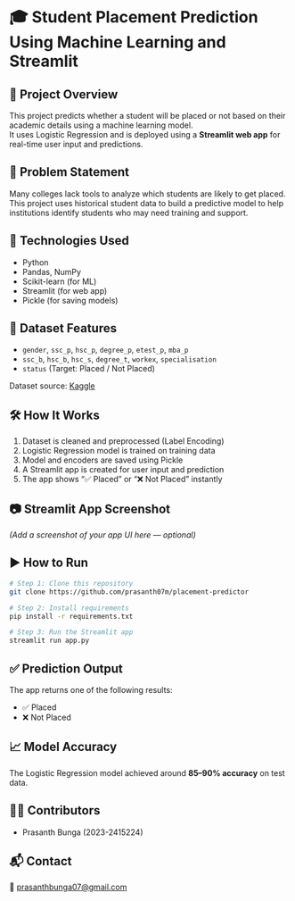 
# 🎓 Student Placement Prediction Using Machine Learning and Streamlit

## 📌 Project Overview
This project predicts whether a student will be placed or not based on their academic details using a machine learning model.  
It uses Logistic Regression and is deployed using a **Streamlit web app** for real-time user input and predictions.

## 🧠 Problem Statement
Many colleges lack tools to analyze which students are likely to get placed. This project uses historical student data to build a predictive model to help institutions identify students who may need training and support.

## 🚀 Technologies Used
- Python  
- Pandas, NumPy  
- Scikit-learn (for ML)  
- Streamlit (for web app)  
- Pickle (for saving models)  

## 📂 Dataset Features
- `gender`, `ssc_p`, `hsc_p`, `degree_p`, `etest_p`, `mba_p`  
- `ssc_b`, `hsc_b`, `hsc_s`, `degree_t`, `workex`, `specialisation`  
- `status` (Target: Placed / Not Placed)

Dataset source: [Kaggle](https://www.kaggle.com/datasets/benroshan/factors-affecting-campus-placement)

## 🛠️ How It Works
1. Dataset is cleaned and preprocessed (Label Encoding)
2. Logistic Regression model is trained on training data
3. Model and encoders are saved using Pickle
4. A Streamlit app is created for user input and prediction
5. The app shows “✅ Placed” or “❌ Not Placed” instantly

## 📷 Streamlit App Screenshot
*(Add a screenshot of your app UI here — optional)*

## ▶️ How to Run
```bash
# Step 1: Clone this repository
git clone https://github.com/prasanth07m/placement-predictor

# Step 2: Install requirements
pip install -r requirements.txt

# Step 3: Run the Streamlit app
streamlit run app.py
```

## ✅ Prediction Output
The app returns one of the following results:
- ✅ Placed  
- ❌ Not Placed  

## 📈 Model Accuracy
The Logistic Regression model achieved around **85–90% accuracy** on test data.

## 👨‍💻 Contributors
- Prasanth Bunga (2023-2415224)  

## 📬 Contact
📧 prasanthbunga07@gmail.com

